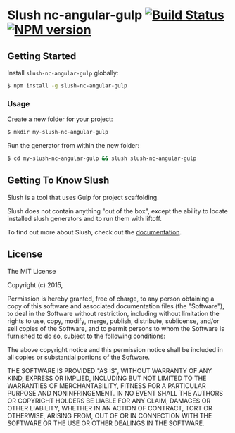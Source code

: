 # Slush nc-angular-gulp [![Build Status](https://secure.travis-ci.org/Parikmaher/slush-parikmaher.png?branch=master)](https://travis-ci.org/ndcollins/slush-nc-angular-gulp) [![NPM version](https://badge-me.herokuapp.com/api/npm/slush-parikmaher.png)](http://badges.enytc.com/for/npm/slush-nc-angular-gulp)

> 


## Getting Started

Install `slush-nc-angular-gulp` globally:

```bash
$ npm install -g slush-nc-angular-gulp
```

### Usage

Create a new folder for your project:

```bash
$ mkdir my-slush-nc-angular-gulp
```

Run the generator from within the new folder:

```bash
$ cd my-slush-nc-angular-gulp && slush slush-nc-angular-gulp
```

## Getting To Know Slush

Slush is a tool that uses Gulp for project scaffolding.

Slush does not contain anything "out of the box", except the ability to locate installed slush generators and to run them with liftoff.

To find out more about Slush, check out the [documentation](https://github.com/slushjs/slush).


## License 

The MIT License

Copyright (c) 2015, 

Permission is hereby granted, free of charge, to any person
obtaining a copy of this software and associated documentation
files (the "Software"), to deal in the Software without
restriction, including without limitation the rights to use,
copy, modify, merge, publish, distribute, sublicense, and/or sell
copies of the Software, and to permit persons to whom the
Software is furnished to do so, subject to the following
conditions:

The above copyright notice and this permission notice shall be
included in all copies or substantial portions of the Software.

THE SOFTWARE IS PROVIDED "AS IS", WITHOUT WARRANTY OF ANY KIND,
EXPRESS OR IMPLIED, INCLUDING BUT NOT LIMITED TO THE WARRANTIES
OF MERCHANTABILITY, FITNESS FOR A PARTICULAR PURPOSE AND
NONINFRINGEMENT. IN NO EVENT SHALL THE AUTHORS OR COPYRIGHT
HOLDERS BE LIABLE FOR ANY CLAIM, DAMAGES OR OTHER LIABILITY,
WHETHER IN AN ACTION OF CONTRACT, TORT OR OTHERWISE, ARISING
FROM, OUT OF OR IN CONNECTION WITH THE SOFTWARE OR THE USE OR
OTHER DEALINGS IN THE SOFTWARE.


